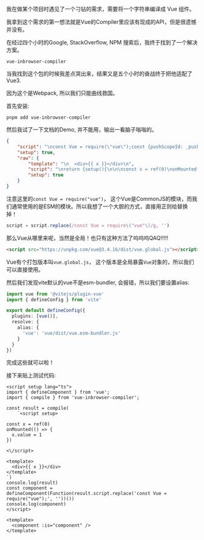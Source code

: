 我在做某个项目时遇见了一个刁钻的需求，需要将一个字符串编译成 Vue 组件。

我拿到这个需求的第一想法就是Vue的Compiler里应该有现成的API，但是很遗憾并没有。

在经过四个小时的Google, StackOverflow, NPM 搜索后，我终于找到了一个解决方案。

```
vue-inbrowser-compiler
```

当我找到这个包的时候我差点哭出来，结果又是五个小时的奋战终于把他适配了Vue3.

因为这个是Webpack, 所以我们只能曲线救国。

首先安装:

```shell
pnpm add vue-inbrowser-compiler
```

然后我试了一下文档的Demo, 并不能用，输出一看脑子嗡嗡的。

```json
{
    "script": "\nconst Vue = require(\"vue\");const {pushScopeId: _pushScopeId, popScopeId: _popScopeId} = Vue\nconst __sfc__ = (function() {\nreturn {setup: function setup(){\n\n\nvar x = ref(0)\nonMounted(function () {\n  x.value = 1\n})\n\n\nreturn {x: x}\nfunction defineProps(props){ return props;}\nfunction defineEmits(){ return function emit() {}}\nfunction defineExpose(){}\n}}\n})()\n  __sfc__.render = function() {const { toDisplayString: _toDisplayString, openBlock: _openBlock, createElementBlock: _createElementBlock } = Vue\n\nreturn function render(_ctx, _cache, $props, $setup, $data, $options) {\n  return (_openBlock(), _createElementBlock(\"div\", null, _toDisplayString(_ctx.x), 1 /* TEXT */))\n}}\n\n\n__sfc__.render = __sfc__.render()\n\nreturn __sfc__",
    "setup": true,
    "raw": {
        "template": "\n  <div>{{ x }}</div>\n",
        "script": "\nreturn {setup(){\n\n\nconst x = ref(0)\nonMounted(() => {\n  x.value = 1\n})\n\n\nreturn {x}\nfunction defineProps(props){ return props;}\nfunction defineEmits(){ return function emit() {}}\nfunction defineExpose(){}\n}}\n",
        "setup": true
    }
}
```

注意这里的`const Vue = require("vue")`， 这个Vue是CommonJS的模块，而我们通常使用的是ESM的模块。所以我想了一个大胆的方式，直接用正则给替换掉！

```js
script = script.replace(/const Vue = require\("vue"\)/g, '')
```

那么Vue从哪里来呢，当然是全局！也只有这种方法了呜呜呜QAQ!!!!!

```html
<script src="https://unpkg.com/vue@3.4.16/dist/vue.global.js"></script>
```

Vue有个打包版本叫`vue.global.js`， 这个版本是全局暴露`Vue`对象的，所以我们可以直接使用。

然后我们发现vite默认的vue不是esm-bundler, 会报错，所以我们要设置alias:

```ts
import vue from '@vitejs/plugin-vue'
import { defineConfig } from 'vite'

export default defineConfig({
  plugins: [vue()],
  resolve: {
    alias: {
      'vue': 'vue/dist/vue.esm-bundler.js'
    }
  }
})
```

完成这些就可以啦！

接下来贴上测试代码:

```vue
<script setup lang="ts">
import { defineComponent } from 'vue';
import { compile } from 'vue-inbrowser-compiler';

const result = compile(
    `<script setup>

const x = ref(0)
onMounted(() => {
  x.value = 1
})

<\/script>

<template>
  <div>{{ x }}</div>
</template>
`)
console.log(result)
const component = defineComponent(Function(result.script.replace('const Vue = require("vue");', ''))())
console.log(component)
</script>

<template>
  <component :is="component" />
</template>
```
